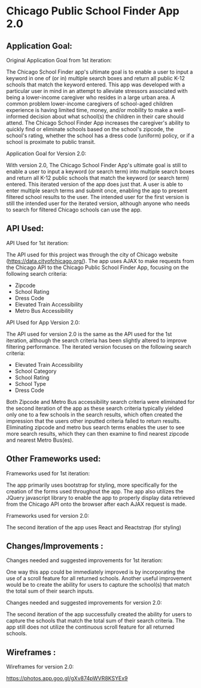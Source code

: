 # Chicago Public School Finder App 2.0

## Application Goal: 

Original Application Goal from 1st iteration: 

The Chicago School Finder app's ultimate goal is to enable a user to input a keyword in one of (or in) multiple search boxes and return all public K-12 schools that match the keyword entered. This app was developed with a particular user in mind in an attempt to alleviate stressors associated with being a lower-income caregiver who resides in a large urban area. A common problem lower-income caregivers of school-aged children experience is having limited time, money, and/or mobility to make a well-informed decision about what school(s) the children in their care should attend. The Chicago School Finder App increases the caregiver's ability to quickly find or eliminate schools based on the school's zipcode, the school's rating, whether the school has a dress code (uniform) policy, or if a school is proximate to public transit.  

Application Goal for Version 2.0: 

With version 2.0, The Chicago School Finder App's ultimate goal is still to enable a user to input a keyword (or search term) into multiple search boxes and return all K-12 public schools that match the keyword (or search term) entered. This iterated version of the app does just that. A user is able to enter multiple search terms and submit once, enabling the app to present filtered school results to the user. The intended user for the first version is still the intended user for the iterated version, although anyone who needs to search for filtered Chicago schools can use the app. 

## API Used: 

API Used for 1st iteration: 

The API used for this project was through the city of Chicago website (https://data.cityofchicago.org/). The app uses AJAX to make requests from the Chicago API to the Chicago Public School Finder App, focusing on the following search criteria: 
 
 - Zipcode
 - School Rating
 - Dress Code
 - Elevated Train Accessibility
 - Metro Bus Accessibility

 API Used for App Version 2.0:

The API used for version 2.0 is the same as the API used for the 1st iteration, although the search criteria has been slightly altered to improve filtering performance. The iterated version focuses on the following search criteria:

 
 - Elevated Train Accessibility 
 - School Category
 - School Rating
 - School Type
 - Dress Code


 Both Zipcode and Metro Bus accessibility search criteria were eliminated for the second iteration of the app as these search criteria typically yielded only one to a few schools in the search results, which often created the impression that the users other inputted criteria failed to return results. Eliminating zipcode and metro bus search terms enables the user to see more search results, which they can then examine to find nearest zipcode and nearest Metro Bus(es). 
 
## Other Frameworks used:
 
Frameworks used for 1st iteration: 

The app primarily uses bootstrap for styling, more specifically for the creation of the forms used throughout the app. The app also utilizes the JQuery javascript library to enable the app to properly display data retrieved from the Chicago API onto the browser after each AJAX request is made. 

Frameworks used for version 2.0: 

The second iteration of the app uses React and Reactstrap (for styling)


## Changes/Improvements :

Changes needed and suggested improvements for 1st iteration: 

One way this app could be immediately improved is by incorporating the use of a scroll feature for all returned schools. Another useful improvement would be to create the ability for users to capture the school(s) that match the total sum of their search inputs. 

Changes needed and suggested improvements for version 2.0: 

The second iteration of the app successfully created the ability for users to capture the schools that match the total sum of their search criteria. The app still does not utilize the continuous scroll feature for all returned schools. 


## Wireframes :

Wireframes for version 2.0: 

https://photos.app.goo.gl/gXv874pWVR8KSYEx9